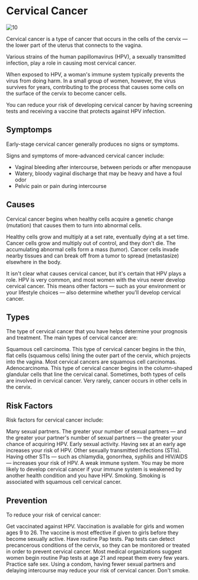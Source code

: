 # Cervical Cancer

![10](static/expanded/dnt/image/0011.png)

Cervical cancer is a type of cancer that occurs in the cells of the cervix — the lower part of the uterus that connects to the vagina.

Various strains of the human papillomavirus (HPV), a sexually transmitted infection, play a role in causing most cervical cancer.

When exposed to HPV, a woman's immune system typically prevents the virus from doing harm. In a small group of women, however, the virus survives for years, contributing to the process that causes some cells on the surface of the cervix to become cancer cells.

You can reduce your risk of developing cervical cancer by having screening tests and receiving a vaccine that protects against HPV infection.

## Symptomps

Early-stage cervical cancer generally produces no signs or symptoms.

Signs and symptoms of more-advanced cervical cancer include:

+ Vaginal bleeding after intercourse, between periods or after menopause
+ Watery, bloody vaginal discharge that may be heavy and have a foul odor
+ Pelvic pain or pain during intercourse

## Causes

Cervical cancer begins when healthy cells acquire a genetic change (mutation) that causes them to turn into abnormal cells.

Healthy cells grow and multiply at a set rate, eventually dying at a set time. Cancer cells grow and multiply out of control, and they don't die. The accumulating abnormal cells form a mass (tumor). Cancer cells invade nearby tissues and can break off from a tumor to spread (metastasize) elsewhere in the body.

It isn't clear what causes cervical cancer, but it's certain that HPV plays a role. HPV is very common, and most women with the virus never develop cervical cancer. This means other factors — such as your environment or your lifestyle choices — also determine whether you'll develop cervical cancer.

## Types

The type of cervical cancer that you have helps determine your prognosis and treatment. The main types of cervical cancer are:

Squamous cell carcinoma. This type of cervical cancer begins in the thin, flat cells (squamous cells) lining the outer part of the cervix, which projects into the vagina. Most cervical cancers are squamous cell carcinomas.
Adenocarcinoma. This type of cervical cancer begins in the column-shaped glandular cells that line the cervical canal.
Sometimes, both types of cells are involved in cervical cancer. Very rarely, cancer occurs in other cells in the cervix.

## Risk Factors

Risk factors for cervical cancer include:

Many sexual partners. The greater your number of sexual partners — and the greater your partner's number of sexual partners — the greater your chance of acquiring HPV.
Early sexual activity. Having sex at an early age increases your risk of HPV.
Other sexually transmitted infections (STIs). Having other STIs — such as chlamydia, gonorrhea, syphilis and HIV/AIDS — increases your risk of HPV.
A weak immune system. You may be more likely to develop cervical cancer if your immune system is weakened by another health condition and you have HPV.
Smoking. Smoking is associated with squamous cell cervical cancer.

## Prevention

To reduce your risk of cervical cancer:

Get vaccinated against HPV. Vaccination is available for girls and women ages 9 to 26. The vaccine is most effective if given to girls before they become sexually active.
Have routine Pap tests. Pap tests can detect precancerous conditions of the cervix, so they can be monitored or treated in order to prevent cervical cancer. Most medical organizations suggest women begin routine Pap tests at age 21 and repeat them every few years.
Practice safe sex. Using a condom, having fewer sexual partners and delaying intercourse may reduce your risk of cervical cancer.
Don't smoke.
